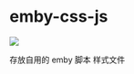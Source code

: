 # emby-css-js

<a href="https://github.com/AmbitiousJun/live-server/releases/latest"><img src="https://img.shields.io/github/downloads/AmbitiousJun/live-server/total"></img></a>

存放自用的 emby 脚本 样式文件
